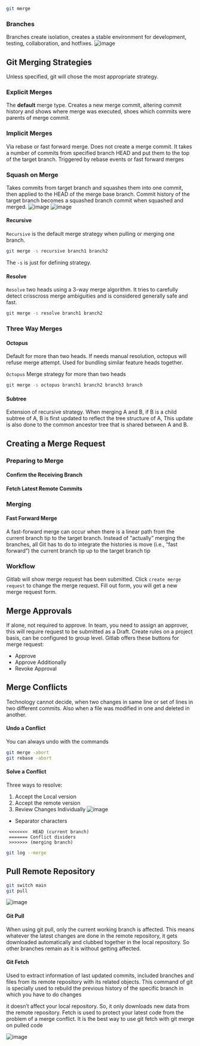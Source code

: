 ```bash
git merge
```

### Branches
Branches create isolation, creates a stable environment for development, testing, collaboration, and hotfixes.
![image](https://github.com/dpweldo/DEVOTC/assets/102386243/256078b8-1dc7-4e7f-82ba-4647e772537a)

## Git Merging Strategies
Unless specified, git will chose the most appropriate strategy. 
### Explicit Merges
The **default** merge type. Creates a new merge commit, altering commit history and shows where merge was executed, shoes which commits were parents of merge commit. 
### Implicit Merges
Via rebase or fast forward merge. Does not create a merge commit. It takes a number of commits from specified branch HEAD and put them to the top of the target branch. Triggered by rebase events or fast forward merges
### Squash on Merge
Takes commits from target branch and squashes them into one commit, then applied to the HEAD of the merge base branch. Commit history of the target branch becomes a squashed branch commit when squashed and merged.
![image](https://github.com/dpweldo/DEVOTC/assets/102386243/c987e844-9e8f-4bdb-8ec0-77744672403a)
![image](https://github.com/dpweldo/DEVOTC/assets/102386243/d35588f5-7ce2-4000-9b41-7447410bb250)

#### Recursive
`Recursive` is the default merge strategy when pulling or merging one branch.  
```bash
git merge -s recursive branch1 branch2
```
The `-s` is just for defining strategy.
#### Resolve
`Resolve` two heads using a 3-way merge algorithm. It tries to carefully detect crisscross merge ambiguities and is considered generally safe and fast.
```bash
git merge -s resolve branch1 branch2
```

### Three Way Merges
#### Octopus
Default for more than two heads. If needs manual resolution, octopus will refuse merge attempt. Used for bundling similar feature heads together.


`Octopus` Merge strategy for more than two heads
```bash
git merge -s octopus branch1 branch2 branch3 branch
```
#### Subtree
Extension of recursive strategy. When merging A and B, if B is a child subtree of A, B is first updated to reflect the tree structure of A, This update is also done to the common ancestor tree that is shared between A and B.

## Creating a Merge Request
### Preparing to Merge
#### Confirm the Receiving Branch
#### Fetch Latest Remote Commits
### Merging
#### Fast Forward Merge
A fast-forward merge can occur when there is a linear path from the current branch tip to the target branch. Instead of “actually” merging the branches, all Git has to do to integrate the histories is move (i.e., “fast forward”) the current branch tip up to the target branch tip

### Workflow
Gitlab will show merge request has been submitted. Click `create merge request` to change the merge request. Fill out form, you will get a new merge request form.

## Merge Approvals
If alone, not required to approve. In team, you need to assign an approver, this will require request to be submitted as a Draft. Create rules on a project basis, can be configured to group level. Gitlab offers these buttons for merge request:
- Approve
- Approve Additionally
- Revoke Approval

## Merge Conflicts
Technology cannot decide, when two changes in same line or set of lines in two different commits. Also when a file was modified in one and deleted in another.
#### Undo a Conflict
You can always undo with the commands
```bash
git merge -abort
git rebase -abort
```

#### Solve a Conflict
Three ways to resolve:
1. Accept the Local version
2. Accept the remote version
3. Review Changes Individually
![image](https://github.com/dpweldo/DEVOTC/assets/102386243/f09e4fd5-e449-493a-a5e2-c00a049078e2)

- Separator characters
```git
 <<<<<<<  HEAD (current branch)
 ======= Conflict dividers
 >>>>>>> (merging branch)
```

```bash
git log --merge
```

## Pull Remote Repository
```bash
git switch main
git pull
```
![image](https://github.com/dpweldo/DEVOTC/assets/102386243/a1cfd7fc-5d89-452a-89ce-1c92e0811489)

#### Git Pull
When using git pull, only the current working branch is affected. This means whatever the latest changes are done in the remote repository, it gets downloaded automatically and clubbed together in the local repository. So other branches remain as it is without getting affected.

#### Git Fetch
Used to extract information of last updated commits, included branches and files from its remote repository with its related objects. This command of git is specially used to rebuild the previous history of the specific branch in which you have to do changes

it doesn’t affect your local repository. So, it only downloads new data from the remote repository. Fetch is used to protect your latest code from the problem of a merge conflict. It is the best way to use git fetch with git merge on pulled code

![image](https://github.com/dpweldo/DEVOTC/assets/102386243/280da66f-b849-46bf-a238-333bee061638)
